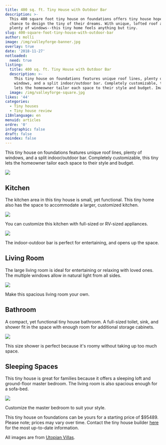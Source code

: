 ```yaml
---
title: 400 sq. ft. Tiny House with Outdoor Bar
description: >-
  This 400 square foot tiny house on foundations offers tiny house hopefuls the
  chance to design the tiny of their dreams. With unique, lofted roof angles and
  plenty of windows--this tiny home feels anything but tiny. 
slug: 400-square-foot-tiny-house-with-outdoor-bar
author: molli
image: /img/valleyforge-banner.jpg
overlay: true
date: '2018-11-27'
notloaded:
  need: true
listing:
  title: 400 sq. ft. Tiny House with Outdoor Bar
  description: >-
    This tiny house on foundations features unique roof lines, plenty of
    windows, and a split indoor/outdoor bar. Completely customizable, this tiny
    lets the homeowner tailor each space to their style and budget. Image
  image: /img/valleyforge-square.jpg
likes: '44'
categories:
  - Tiny houses
  - Tiny house review
i18nlanguage: en
menuid: articles
ordre: '0'
infographic: false
draft: false
noindex: false
---
```

This tiny house on foundations features unique roof lines, plenty of windows, and a split indoor/outdoor bar. Completely customizable, this tiny lets the homeowner tailor each space to their style and budget. 

![](/img/valley-forge-1.jpg)

## Kitchen

The kitchen area in this tiny house is small, yet functional. This tiny home also has the space to accommodate a larger, customized kitchen.

![](/img/valley-forge-2.jpg)

<span class="figcaption">You can customize this kitchen with full-sized or RV-sized appliances.</span>

![](/img/valley-forge-3.jpg)

<span class="figcaption">The indoor-outdoor bar is perfect for entertaining, and opens up the space.</span>

## Living Room

The large living room is ideal for entertaining or relaxing with loved ones. The multiple windows allow in natural light from all sides.

![](/img/valley-forge-living-4.jpg)

<span class="figcaption">Make this spacious living room your own.</span>

## Bathroom

A compact, yet functional tiny house bathroom. A full-sized toilet, sink, and shower fit in the space with enough room for additional storage cabinets.

![](/img/valley-forge-5.jpg)

<span class="figcaption">This size shower is perfect because it's roomy without taking up too much space.</span>

## Sleeping Spaces

This tiny house is great for families because it offers a sleeping loft and ground-floor master bedroom. The living room is also spacious enough for a sofa-bed.

![](/img/valley-forge-6.jpg)

<span class="figcaption">Customize the master bedroom to suit your style.</span>

This tiny house on foundations can be yours for a starting price of $95489. Please note; prices may vary over time. Contact the tiny house builder [here](http://www.utopian-villas.com/contact-about-us/) for the most up-to-date information. 

All images are from [Utopian Villas](http://www.utopian-villas.com/).
